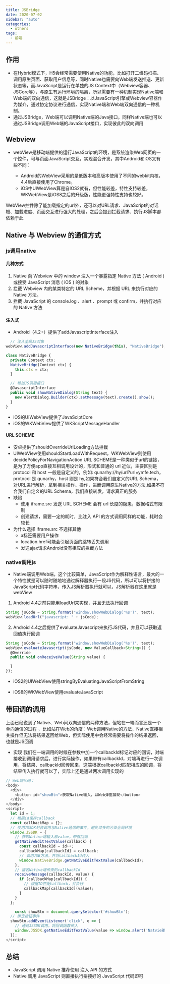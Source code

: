 ```yaml
---
title: JSBridge
date: 2020-07-02
sidebar: "auto"
categories:
  - others
tags:
  - 前端
---
```


##  作用
- 在Hybrid模式下，H5会经常需要使用Native的功能，比如打开二维码扫描、调用原生页面、获取用户信息等，同时Native也需要向Web端发送推送、更新状态等，而JavaScript是运行在单独的JS Context中（Webview容器、JSCore等），与原生有运行环境的隔离，所以需要有一种机制实现Native端和Web端的双向通信，这就是JSBridge：以JavaScript引擎或Webview容器作为媒介，通过协定协议进行通信，实现Native端和Web端双向通信的一种机制。
- 通过JSBridge，Web端可以调用Native端的Java接口，同样Native端也可以通过JSBridge调用Web端的JavaScript接口，实现彼此的双向调用

##  Webview
- webView是移动端提供的运行JavaScript的环境，是系统渲染Web网页的一个控件，可与页面JavaScript交互，实现混合开发，其中Android和iOS又有些不同：

  - Android的WebView采用的是低版本和高版本使用了不同的webkit内核，4.4后直接使用了Chrome。
  - iOS中UIWebView算是自IOS2就有，但性能较差，特性支持较差，WKWebView是iOS8之后的升级版，性能更强特性支持也较好。

WebView控件除了能加载指定的url外，还可以对URL请求、JavaScript的对话框、加载进度、页面交互进行强大的处理，之后会提到拦截请求、执行JS脚本都依赖于此


##  Native 与 Webview 的通信方式

### js调用native
####  几种方式
1.  Native 向 Webview 中的 window 注入一个暴露指定 Native 方法 ( Android ) 或接受 JavaScript 消息 ( iOS ) 的对象
2.  拦截 Webview 内的某类特定的 URL Scheme，并根据 URL 来执行对应的 Native 方法。
3.  拦截 JavaScript 的 console.log 、alert 、prompt 或 confirm，并执行对应的 Native 方法

####  注入式
- Android（4.2+）提供了addJavascriptInterface注入
```js
  // 注入全局JS对象
webView.addJavascriptInterface(new NativeBridge(this), "NativeBridge");

class NativeBridge {
  private Context ctx;
  NativeBridge(Context ctx) {
    this.ctx = ctx;
  }

  // 增加JS调用接口
  @JavascriptInterface
  public void showNativeDialog(String text) {
    new AlertDialog.Builder(ctx).setMessage(text).create().show();
  }
}
```
- iOS的UIWebView提供了JavaSciptCore
- iOS的WKWebView提供了WKScriptMessageHandler
#### URL SCHEME
  - 安卓提供了shouldOverrideUrlLoading方法拦截
  - UIWebView使用shouldStartLoadWithRequest，WKWebView则使用decidePolicyForNavigationAction
URL SCHEME是一种类似于url的链接，是为了方便app直接互相调用设计的，形式和普通的 url 近似，主要区别是 protocol 和 host 一般是自定义的，例如: qunarhy://hy/url?url=ymfe.tech，protocol 是 qunarhy，host 则是 hy,如果符合我们自定义的URL Schema，对URL进行解析，拿到相关操作、操作，进而调用原生Native的方法,如果不符合我们自定义的URL Schema，我们直接转发，请求真正的服务
  - 缺陷
    - 使用 iframe.src 发送 URL SCHEME 会有 url 长度的隐患，数据格式有限制
    - 创建请求，需要一定的耗时，比注入 API 的方式调用同样的功能，耗时会较长
  - 为什么选择 iframe.src 不选择其他
    - a标签需要用户操作
    - location.href可能会引起页面的跳转丢失调用
    - 发送ajax请求Android没有相应的拦截方法

### native调用js
- Native端调用Web端，这个比较简单，JavaScript作为解释性语言，最大的一个特性就是可以随时随地地通过解释器执行一段JS代码，所以可以将拼接的JavaScript代码字符串，传入JS解析器执行就可以，JS解析器在这里就是webView
1.  Android 4.4之前只能用loadUrl来实现，并且无法执行回调
```js
String jsCode = String.format("window.showWebDialog('%s')", text);
webView.loadUrl("javascript: " + jsCode);
```
2.  Android 4.4之后提供了evaluateJavascript来执行JS代码，并且可以获取返回值执行回调
```js
String jsCode = String.format("window.showWebDialog('%s')", text);
webView.evaluateJavascript(jsCode, new ValueCallback<String>() {
  @Override
  public void onReceiveValue(String value) {

  }
});
```
- iOS2的UIWebView使用stringByEvaluatingJavaScriptFromString

- iOS8的WKWebView使用evaluateJavaScript

##  带回调的调用
上面已经说到了Native、Web间双向通信的两种方法，但站在一端而言还是一个单向通信的过程 ，比如站在Web的角度：Web调用Native的方法，Native直接相关操作但无法将结果返回给Web，但实际使用中会经常需要将操作的结果返回，也就是JS回调
- 实现
我们在一端调用的时候在参数中加一个callbackId标记对应的回调，对端接收到调用请求后，进行实际操作，如果带有callbackId，对端再进行一次调用，将结果、callbackId回传回来，这端根据callbackId匹配相应的回调，将结果传入执行就可以了，实际上还是通过两次调用实现的
```js
// Web端代码：
<body>
  <div>
    <button id="showBtn">获取Native输入，以Web弹窗展现</button>
  </div>
</body>
<script>
  let id = 1;
  // 根据id保存callback
  const callbackMap = {};
  // 使用JSSDK封装调用与Native通信的事件，避免过多的污染全局环境
  window.JSSDK = {
    // 获取Native端输入框value，带有回调
    getNativeEditTextValue(callback) {
      const callbackId = id++;
      callbackMap[callbackId] = callback;
      // 调用JSB方法，并将callbackId传入
      window.NativeBridge.getNativeEditTextValue(callbackId);
    },
    // 接收Native端传来的callbackId
    receiveMessage(callbackId, value) {
      if (callbackMap[callbackId]) {
        // 根据ID匹配callback，并执行
        callbackMap[callbackId](value);
      }
    }
  };

	const showBtn = document.querySelector('#showBtn');
  // 绑定按钮事件
  showBtn.addEventListener('click', e => {
    // 通过JSSDK调用，将回调函数传入
    window.JSSDK.getNativeEditTextValue(value => window.alert('Natvie输入值：' + value));
  });
</script>
```

##  总结
- JavaScript 调用 Native 推荐使用 注入 API 的方式
- Native 调用 JavaScript 则直接执行拼接好的 JavaScript 代码即可

